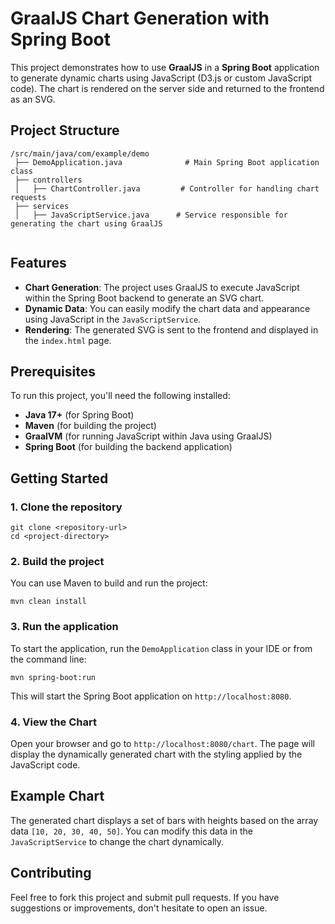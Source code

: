 # GraalJS Chart Generation with Spring Boot

This project demonstrates how to use **GraalJS** in a **Spring Boot** application to generate dynamic charts using JavaScript (D3.js or custom JavaScript code). The chart is rendered on the server side and returned to the frontend as an SVG.

## Project Structure

```
/src/main/java/com/example/demo
 ├── DemoApplication.java              # Main Spring Boot application class
 ├── controllers
 │   ├── ChartController.java         # Controller for handling chart requests
 ├── services
 │   ├── JavaScriptService.java      # Service responsible for generating the chart using GraalJS
 
```

## Features

- **Chart Generation**: The project uses GraalJS to execute JavaScript within the Spring Boot backend to generate an SVG chart.
- **Dynamic Data**: You can easily modify the chart data and appearance using JavaScript in the `JavaScriptService`.
- **Rendering**: The generated SVG is sent to the frontend and displayed in the `index.html` page.

## Prerequisites

To run this project, you'll need the following installed:

- **Java 17+** (for Spring Boot)
- **Maven** (for building the project)
- **GraalVM** (for running JavaScript within Java using GraalJS)
- **Spring Boot** (for building the backend application)

## Getting Started

### 1. Clone the repository

```
git clone <repository-url>
cd <project-directory>
```

### 2. Build the project

You can use Maven to build and run the project:

```
mvn clean install
```

### 3. Run the application

To start the application, run the `DemoApplication` class in your IDE or from the command line:

```
mvn spring-boot:run
```

This will start the Spring Boot application on `http://localhost:8080`.

### 4. View the Chart

Open your browser and go to `http://localhost:8080/chart`. The page will display the dynamically generated chart with the styling applied by the JavaScript code.

## Example Chart

The generated chart displays a set of bars with heights based on the array data `[10, 20, 30, 40, 50]`. You can modify this data in the `JavaScriptService` to change the chart dynamically.

## Contributing

Feel free to fork this project and submit pull requests. If you have suggestions or improvements, don't hesitate to open an issue.

